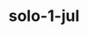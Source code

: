 ---
title: solo-1-jul
head: nea smurnh
category: solo-exhibitions
creationDate: '2019-06-07'
featuredImage: /images/uploads/5i8ucvo.jpg
---